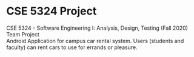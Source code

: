 # CSE 5324 Project

CSE 5324 - Software Engineering I: Analysis, Design, Testing (Fall 2020) Team Project  
Android Application for campus car rental system. Users (students and faculty) can rent cars to use for errands or pleasure.
